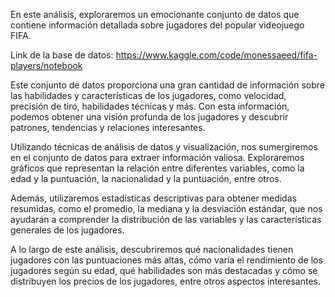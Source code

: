 En este análisis, exploraremos un emocionante conjunto de datos que contiene información detallada sobre jugadores del popular videojuego FIFA.

Link de la base de datos: https://www.kaggle.com/code/monessaeed/fifa-players/notebook

Este conjunto de datos proporciona una gran cantidad de información sobre las habilidades y características de los jugadores, como velocidad, precisión de tiro, habilidades técnicas y más. Con esta información, podemos obtener una visión profunda de los jugadores y descubrir patrones, tendencias y relaciones interesantes.

Utilizando técnicas de análisis de datos y visualización, nos sumergiremos en el conjunto de datos para extraer información valiosa. Exploraremos gráficos que representan la relación entre diferentes variables, como la edad y la puntuación, la nacionalidad y la puntuación, entre otros.

Además, utilizaremos estadísticas descriptivas para obtener medidas resumidas, como el promedio, la mediana y la desviación estándar, que nos ayudarán a comprender la distribución de las variables y las características generales de los jugadores.

A lo largo de este análisis, descubriremos qué nacionalidades tienen jugadores con las puntuaciones más altas, cómo varía el rendimiento de los jugadores según su edad, qué habilidades son más destacadas y cómo se distribuyen los precios de los jugadores, entre otros aspectos interesantes.
